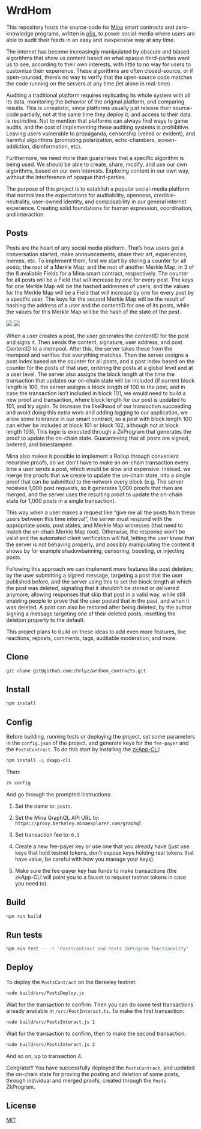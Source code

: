 # WrdHom

This repository hosts the source-code for [Mina](https://github.com/MinaProtocol/mina) smart contracts and zero-knowledge programs, written in [o1js](https://github.com/o1-labs/o1js), to power social-media where users are able to audit their feeds in an easy and inexpensive way at any time.

The internet has become increasingly manipulated by obscure and biased algorithms that show us content based on what opaque third-parties want us to see, according to their own interests, with little to no way for users to customize their experience. These algorithms are often closed-source, or if open-sourced, there’s no way to verify that the open-source code matches the code running on the servers at any time (let alone in real-time).

Auditing a traditional platform requires replicating its whole system with all its data, monitoring the behavior of the original platform, and comparing results. This is unrealistic, since platforms usually just release their source-code partially, not at the same time they deploy it; and access to their data is restrictive. Not to mention that platforms can always find ways to game audits, and the cost of implementing these auditing systems is prohibitive. Leaving users vulnerable to propaganda, censorship (veiled or evident), and harmful algorithms (promoting polarization, echo-chambers, screen-addiction, disinformation, etc).

Furthermore, we need more than guarantees that a specific algorithm is being used. We should be able to create, share, modify, and use our own algorithms, based on our own interests. Exploring content in our own way, without the interference of opaque third-parties.

The purpose of this project is to establish a popular social-media platform that normalizes the expectations for auditability, openness, credible-neutrality, user-owned identity, and composability in our general internet experience. Creating solid foundations for human expression, coordination, and interaction.

## Posts

Posts are the heart of any social media platform. That’s how users get a conversation started, make announcements, share their art, experiences, memes, etc. To implement them, first we start by storing a counter for all posts; the root of a Merkle Map; and the root of another Merkle Map; in 3 of the 8 available Fields for a Mina smart contract, respectively. The counter for all posts will be a Field that will increase by one for every post. The keys for one Merkle Map will be the hashed addresses of users, and the values for the Merkle Map will be a Field that will increase by one for every post by a specific user. The keys for the second Merkle Map will be the result of hashing the address of a user and the contentID for one of its posts, while the values for this Merkle Map will be the hash of the state of the post.

<img src="https://github.com/chrlyz/wrdhom_contracts/blob/main/img/posts_diagram1.png?raw=true&sanitize=true">
<img src="https://github.com/chrlyz/wrdhom_contracts/blob/main/img/posts_diagram2.png?raw=true&sanitize=true">

When a user creates a post, the user generates the contentID for the post and signs it. Then sends the content, signature, user address, and post ContentID to a mempool. After this, the server takes these from the mempool and verifies that everything matches. Then the server assigns a post index based on the counter for all posts, and a post index based on the counter for the posts of that user, ordering the posts at a global level and at a user level. The server also assigns the block length at the time the transaction that updates our on-chain state will be included (if current block length is 100, the server assigns a block length of 100 to the post, and in case the transaction isn’t included in block 101, we would need to build a new proof and transaction, where block length for our post is updated to 101, and try again. To increase the likelihood of our transaction succeeding and avoid doing this extra work and adding lagging to our application, we allow some tolerance in our smart contract, so a post with block length 100 can either be included at block 101 or block 102, although not at block length 103). This logic is executed through a ZkProgram that generates the proof to update the on-chain state. Guaranteeing that all posts are signed, ordered, and timestamped.

Mina also makes it possible to implement a Rollup through convenient recursive proofs, so we don’t have to make an on-chain transaction every time a user sends a post, which would be slow and expensive. Instead, we merge the proofs that we create to update the on-chain state, into a single proof that can be submitted to the network every block (e.g. The server receives 1,000 post requests, so it generates 1,000 proofs that then are merged, and the server uses the resulting proof to update the on-chain state for 1,000 posts in a single transaction).

This way when a user makes a request like “give me all the posts from these users between this time interval”, the server must respond with the appropriate posts, post states, and Merkle Map witnesses (that need to match the on-chain Merkle Map root). Otherwise, the response won’t be valid and the automated client verification will fail, letting the user know that the server is not behaving properly, and possibly manipulating the content it shows by for example shadowbanning, censoring, boosting, or injecting posts.

Following this approach we can implement more features like post deletion; by the user submitting a signed message, targeting a post that the user published before, and the server using this to set the block length at which the post was deleted, signaling that it shouldn’t be stored or delivered anymore, allowing responses that skip that post in a valid way, while still enabling people to prove that the user posted that in the past, and when it was deleted. A post can also be restored after being deleted, by the author signing a message targeting one of their deleted posts, resetting the deletion property to the default.

This project plans to build on these ideas to add even more features, like reactions, reposts, comments, tags, auditable moderation, and more.



## Clone

```sh
git clone git@github.com:chrlyz/wrdhom_contracts.git
```

## Install

```sh
npm install
```

## Config

Before building, running tests or deploying the project, set some parameters in the `config.json` of the project, and generate keys for the `fee-payer` and the `PostsContract`. To do this start by installing the [zkApp-CLI](https://github.com/o1-labs/zkapp-cli):

```sh
npm install -g zkapp-cli
```

Then:

```sh
zk config
```

And go through the prompted instructions:

1. Set the name to: `posts`.

2. Set the Mina GraphQL API URL to: `https://proxy.berkeley.minaexplorer.com/graphql`

3. Set transaction fee to: `0.1`

4. Create a new fee-payer key or use one that you already have (just use keys that hold testnet tokens, don’t expose keys holding real tokens that have value, be careful with how you manage your keys).

5. Make sure the fee-payer key has funds to make transactions (the zkApp-CLI will point you to a faucet to request testnet tokens in case you need to).

## Build

```sh
npm run build
```

## Run tests

```sh
npm run test -- -t 'PostsContract and Posts ZkProgram functionality'
```

## Deploy

To deploy the `PostsContract` on the Berkeley testnet:

```sh
node build/src/PostsDeploy.js
```

Wait for the transaction to confirm. Then you can do some test transactions already available in `/src/PostInteract.ts`. To make the first transaction:

```sh
node build/src/PostsInteract.js 1
```

Wait for the transaction to confirm, then to make the second transaction:

```sh
node build/src/PostsInteract.js 2
```

And so on, up to transaction 4.

Congrats!!! You have successfully deployed the `PostsContract`, and updated the on-chain state for proving the posting and deletion of some posts, through individual and merged proofs, created through the `Posts` ZkProgram.

## License

[MIT](LICENSE)
